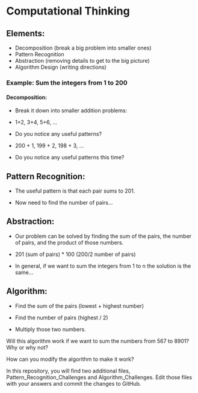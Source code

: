 # Computational Thinking

## Elements:
* Decomposition (break a big problem into smaller ones)
* Pattern Recognition 
* Abstraction (removing details to get to the big picture)
* Algorithm Design (writing directions)

### Example:  Sum the integers from 1 to 200

#### Decomposition:
* Break it down into smaller addition problems:

* 1+2, 3+4, 5+6, ...

* Do you notice any useful patterns?

* 200 + 1, 199 + 2, 198 + 3, ...

* Do you notice any useful patterns this time?

## Pattern Recognition:
* The useful pattern is that each pair sums to 201.

* Now need to find the number of pairs...

## Abstraction:
* Our problem can be solved by finding the sum of the pairs, the number of pairs, and the product of those numbers.

* 201 (sum of pairs) * 100 (200/2 number of pairs)

* In general, if we want to sum the integers from 1 to n the solution is the same...

## Algorithm:
* Find the sum of the pairs (lowest + highest number)

* Find the number of pairs (highest / 2)

* Multiply those two numbers.

Will this algorithm work if we want to sum the numbers from 567 to 8901?  Why or why not?

How can you modify the algorithm to make it work?

In this repository, you will find two additional files, Pattern_Recognition_Challenges and Algorithm_Challenges.
Edit those files with your answers and commit the changes to GitHub.


